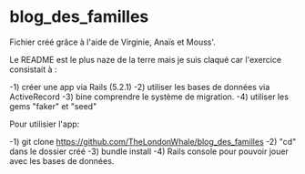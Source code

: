 # blog_des_familles

Fichier créé grâce à l'aide de Virginie, Anaïs et Mouss'. 

Le README est le plus naze de la terre mais je suis claqué car l'exercice consistait à :

-1) créer une app via Rails (5.2.1)
-2) utiliser les bases de données via ActiveRecord
-3) bine comprendre le système de migration.
-4) utiliser les gems "faker" et "seed"

Pour utilisier l'app:

-1) git clone https://github.com/TheLondonWhale/blog_des_familles
-2) "cd" dans le dossier créé
-3) bundle install
-4) Rails console pour pouvoir jouer avec les bases de données.
